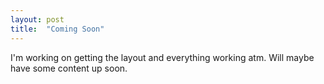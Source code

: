 ```yaml
---
layout: post
title:  "Coming Soon"
---
```


I'm working on getting the layout and everything working atm. Will maybe have some content up soon.